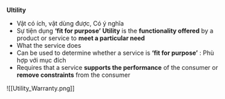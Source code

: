 **Ultility**
- Vật có ích, vật dùng được, Có ý nghĩa
- Sự tiện dụng
**‘fit for purpose’** 
 **Utility** is the **functionality offered** by a product or service to **meet a particular need**
- What the service does
- Can be used to determine whether a service is **‘fit for purpose’** : Phù hợp với mục đích
- Requires that a service **supports the performance** of the consumer or **remove constraints** from the consumer

![[Utility_Warranty.png]]